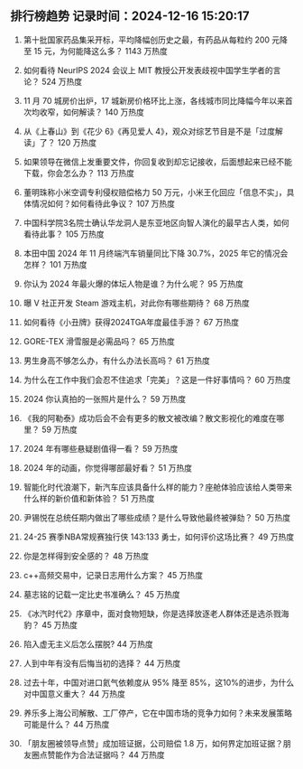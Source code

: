 
## 排行榜趋势 记录时间：2024-12-16 15:20:17
  
  1. 第十批国家药品集采开标，平均降幅创历史之最，有药品从每粒约 200 元降至 15 元，为何能降这么多？ 1143 万热度
    
  2. 如何看待 NeurIPS 2024 会议上 MIT 教授公开发表歧视中国学生学者的言论？ 524 万热度
    
  3. 11 月 70 城房价出炉，17 城新房价格环比上涨，各线城市同比降幅今年以来首次均收窄，如何解读？ 140 万热度
    
  4. 从《上春山》到《花少 6》《再见爱人 4》，观众对综艺节目是不是「过度解读」了？ 120 万热度
    
  5. 如果领导在微信上发重要文件，你回复收到却忘记接收，后面想起来已经不能下载，你会怎么办？ 113 万热度
    
  6. 董明珠称小米空调专利侵权赔偿格力 50 万元，小米王化回应「信息不实」，具体情况如何？如何看待此争议？ 107 万热度
    
  7. 中国科学院3名院士确认华龙洞人是东亚地区向智人演化的最早古人类，如何看待此事？ 105 万热度
    
  8. 本田中国 2024 年 11 月终端汽车销量同比下降 30.7%，2025 年它的情况会怎样？ 101 万热度
    
  9. 你认为 2024 年最火爆的体坛人物是谁？为什么呢？ 95 万热度
    
  10. 曝 V 社正开发 Steam 游戏主机，对此你有哪些期待？ 68 万热度
    
  11. 如何看待《小丑牌》获得2024TGA年度最佳手游？ 67 万热度
    
  12. GORE-TEX 滑雪服是必需品吗？ 65 万热度
    
  13. 男生身高不够怎么办，有什么办法长高吗？ 61 万热度
    
  14. 为什么在工作中我们会忍不住追求「完美」？这是一件好事情吗？ 60 万热度
    
  15. 2024 你认真拍的一张照片是什么？ 59 万热度
    
  16. 《我的阿勒泰》成功后会不会有更多的散文被改编？散文影视化的难度在哪里？ 59 万热度
    
  17. 2024 年有哪些悬疑剧值得一看？ 59 万热度
    
  18. 2024 年的动画，你觉得哪部最好看？ 51 万热度
    
  19. 智能化时代浪潮下，新汽车应该具备什么样的能力？座舱体验应该给人类带来什么样的新价值和新体验？ 51 万热度
    
  20. 尹锡悦在总统任期内做出了哪些成绩？是什么导致他最终被弹劾？ 50 万热度
    
  21. 24-25 赛季NBA常规赛独行侠 143:133 勇士，如何评价这场比赛？ 49 万热度
    
  22. 你是怎样得到安全感的？ 48 万热度
    
  23. c++高频交易中，记录日志用什么方案？ 45 万热度
    
  24. 墓志铭的记载一定比史书准确么？ 45 万热度
    
  25. 《冰汽时代2》序章中，面对食物短缺，你是选择放逐老人群体还是选杀戮海豹？ 45 万热度
    
  26. 陷入虚无主义后怎么摆脱? 44 万热度
    
  27. 人到中年有没有后悔当初的选择？ 44 万热度
    
  28. 过去十年，中国对进口氦气依赖度从 95% 降至 85%​，这10%的进步，为什么对中国意义重大？ 44 万热度
    
  29. 养乐多上海公司解散、工厂停产，它在中国市场的竞争力如何？未来发展策略可能是什么？ 44 万热度
    
  30. 「朋友圈被领导点赞」成加班证据，公司赔偿 1.8 万，如何界定加班证据？朋友圈点赞能作为合法证据吗？ 44 万热度
    